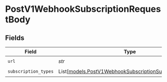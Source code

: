 # PostV1WebhookSubscriptionRequestBody


## Fields

| Field                                                                                                              | Type                                                                                                               | Required                                                                                                           | Description                                                                                                        |
| ------------------------------------------------------------------------------------------------------------------ | ------------------------------------------------------------------------------------------------------------------ | ------------------------------------------------------------------------------------------------------------------ | ------------------------------------------------------------------------------------------------------------------ |
| `url`                                                                                                              | *str*                                                                                                              | :heavy_check_mark:                                                                                                 | N/A                                                                                                                |
| `subscription_types`                                                                                               | List[[models.PostV1WebhookSubscriptionSubscriptionTypes](../models/postv1webhooksubscriptionsubscriptiontypes.md)] | :heavy_check_mark:                                                                                                 | N/A                                                                                                                |